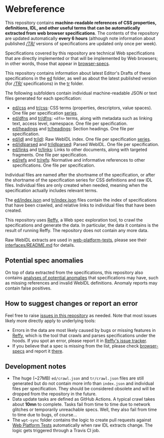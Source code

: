 # Webreference

This repository contains **machine-readable references of CSS properties, definitions, IDL, and other useful terms that can be automatically extracted from web browser specifications**. The contents of the repository are updated automatically **every 6 hours** (although note information about published _[/TR/](https://www.w3.org/TR/)_ versions of specifications are updated only once per week).

Specifications covered by this repository are technical Web specifications that are directly implemented or that will be implemented by Web browsers; in other words, those that appear in [browser-specs](https://github.com/w3c/browser-specs).

This repository contains information about latest Editor's Drafts of these specifications in the [ed](ed) folder, as well as about the latest published version (for _[/TR/](https://www.w3.org/TR/)_ specifications) in the [tr](tr) folder.

The following subfolders contain individual machine-readable JSON or text files generated for each specification:

- [ed/css](ed/css) and [tr/css](tr/css): CSS terms (properties, descriptors, value spaces). One file per specification [series](https://github.com/w3c/browser-specs/#series).
- [ed/dfns](ed/dfns) and [tr/dfns](tr/dfns): `<dfn>` terms, along with metadata such as linking text, access level, namespace. One file per specification.
- [ed/headings](ed/headings) and [tr/headings](tr/headings): Section headings. One file per specification.
- [ed/idl](ed/idl) and [tr/idl](tr/idl): Raw WebIDL index. One file per specification [series](https://github.com/w3c/browser-specs/#series).
- [ed/idlparsed](ed/idlparsed) and [tr/idlparsed](tr/idlparsed): Parsed WebIDL. One file per specification.
- [ed/links](ed/links) and [tr/links](tr/links): Links to other documents, along with targeted fragments. One file per specification.
- [ed/refs](ed/refs) and [tr/refs](tr/refs): Normative and informative references to other specifications. One file per specification.

Individual files are named after the shortname of the specification, or after the shortname of the specification series for CSS definitions and raw IDL files. Individual files are only created when needed, meaning when the specification actually includes relevant terms.

The [ed/index.json](ed/index.json) and [tr/index.json](tr/index.json) files contain the index of specifications that have been crawled, and relative links to individual files that have been created.

This repository uses [Reffy](https://github.com/tidoust/reffy), a Web spec exploration tool, to crawl the specifications and generate the data. In particular, the data it contains is the result of running Reffy. The repository does not contain any more data.

Raw WebIDL extracts are used in [web-platform-tests](https://github.com/web-platform-tests/wpt), please see their [interfaces/README.md](https://github.com/web-platform-tests/wpt/blob/master/interfaces/README.md) for details.


## Potential spec anomalies

On top of data extracted from the specifications, this repository also contains [analyses of potential anomalies](https://w3c.github.io/webref) that specifications may have, such as missing references and invalid WebIDL definitions. Anomaly reports may contain false positives.


## How to suggest changes or report an error

Feel free to raise [issues in this repository](https://github.com/w3c/webref/issues) as needed. Note that most issues likely more directly apply to underlying tools:

- Errors in the data are most likely caused by bugs or missing features in [Reffy](https://github.com/tidoust/reffy), which is the tool that crawls and parses specifications under the hoods. If you spot an error, please report it in [Reffy's issue tracker](https://github.com/tidoust/reffy/issues/new).
- If you believe that a spec is missing from the list, please check [browser-specs](https://github.com/w3c/browser-specs/#how-to-addupdatedelete-a-spec) and report it [there](https://github.com/w3c/browser-specs/issues/new).


## Development notes

- The huge (~27MB) `ed/crawl.json` and `tr/crawl.json` files are still generated but do not contain more info than `index.json` and individual files per specification. They should be considered obsolete and will be dropped from the repository in the future.
- Data update tasks are defined as GitHub Actions. A typical crawl takes about **10mn** to complete. Tasks fail from time to time due to network glitches or temporarily unreachable specs. Well, they also fail from time to time due to bugs, of course...
- The `wpt-sync` folder contains the logic to create pull requests against [Web Platform Tests](https://github.com/w3c/browser-specs/) automatically when raw IDL extracts change. The logic gets triggered through a Travis CI job.
